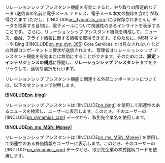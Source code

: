 リレーションシップ アシスタント機能を有効にすると、やり取りの限定的なデータ (送信者の名前と電子メール アドレス、電子メール本文の抜粋を含む) が取得されます (ただし、[!INCLUDE[pn_dynamics_crm](pn-dynamics-crm.md)] には保存されません)。データを取得する目的は、電子メールについて関連性のあるインサイトを表示することです。 さらに、リレーションシップ アシスタント機能を構成して、ニュース、金融、フライト情報に関する情報を取得できます。そのために、MSN マネーや Bing ([!INCLUDE[pn_ms_dyn_365](pn-ms-dyn-365.md)] Core Services とは見なされない) などの外部コンポーネントに要求が送信されます。 管理者はリレーションシップ アシスタント機能を有効または無効にすることができます。そのためには、**設定** > **インテリジェンスの構成**に移動し、**リレーションシップ アシスタント**タブをクリックして、適切な選択を行います。  
  
 リレーションシップ アシスタント機能に関連する外部コンポーネントについては、以下のセクションで説明します。  
  
 **[!INCLUDE[pn_bing](pn-bing.md)]**  
  
 リレーションシップ アシスタントは [!INCLUDE[pn_bing](pn-bing.md)] を使用して関連性のあるニュースを検索し、ユーザーに表示します。このとき、そのユーザーの [!INCLUDE[pn_dynamics_crm](pn-dynamics-crm.md)] データから、取引先企業名を使用します。  
  
 **[!INCLUDE[pn_ms_MSN_Money](pn-ms-msn-money.md)]**  
  
 リレーションシップ アシスタントは [!INCLUDE[pn_ms_MSN_Money](pn-ms-msn-money.md)] を使用して関連性のある株価情報をユーザーに表示します。このとき、そのユーザーの [!INCLUDE[pn_dynamics_crm](pn-dynamics-crm.md)] データから、取引先企業の株式銘柄コードを使用します。